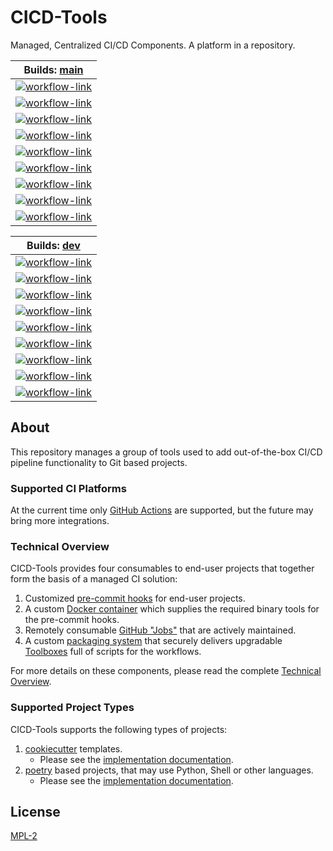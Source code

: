# CICD-Tools

Managed, Centralized CI/CD Components.  A platform in a repository.

| Builds: [main](https://github.com/cicd-tools-org/cicd-tools/tree/main)                                                                                                                                                                                         |
|----------------------------------------------------------------------------------------------------------------------------------------------------------------------------------------------------------------------------------------------------------------|
| [![workflow-link](https://github.com/cicd-tools-org/cicd-tools/actions/workflows/workflow-ansible-role-molecule.yml/badge.svg?branch=main)](https://github.com/cicd-tools-org/cicd-tools/actions/workflows/workflow-ansible-role-molecule.yml)                 |
| [![workflow-link](https://github.com/cicd-tools-org/cicd-tools/actions/workflows/workflow-compose-command.yml/badge.svg?branch=main)](https://github.com/cicd-tools-org/cicd-tools/actions/workflows/workflow-compose-command.yml)                             |
| [![workflow-link](https://github.com/cicd-tools-org/cicd-tools/actions/workflows/workflow-container-gettext-multiarch.yml/badge.svg?branch=main)](https://github.com/cicd-tools-org/cicd-tools/actions/workflows/workflow-container-gettext-multiarch.yml)     |
| [![workflow-link](https://github.com/cicd-tools-org/cicd-tools/actions/workflows/workflow-container-utilities-multiarch.yml/badge.svg?branch=main)](https://github.com/cicd-tools-org/cicd-tools/actions/workflows/workflow-container-utilities-multiarch.yml) |
| [![workflow-link](https://github.com/cicd-tools-org/cicd-tools/actions/workflows/workflow-cookiecutter-template.yml/badge.svg?branch=main)](https://github.com/cicd-tools-org/cicd-tools/actions/workflows/workflow-cookiecutter-template.yml)                 |
| [![workflow-link](https://github.com/cicd-tools-org/cicd-tools/actions/workflows/workflow-mac_maker.yml/badge.svg?branch=main)](https://github.com/cicd-tools-org/cicd-tools/actions/workflows/workflow-mac_maker.yml)                                         |
| [![workflow-link](https://github.com/cicd-tools-org/cicd-tools/actions/workflows/workflow-meta_tests.yml/badge.svg?branch=main)](https://github.com/cicd-tools-org/cicd-tools/actions/workflows/workflow-meta_tests.yml)                                       |
| [![workflow-link](https://github.com/cicd-tools-org/cicd-tools/actions/workflows/workflow-npm-node_application.yml/badge.svg?branch=main)](https://github.com/cicd-tools-org/cicd-tools/actions/workflows/workflow-npm-node_application.yml)                   |
| [![workflow-link](https://github.com/cicd-tools-org/cicd-tools/actions/workflows/workflow-poetry-command.yml/badge.svg?branch=main)](https://github.com/cicd-tools-org/cicd-tools/actions/workflows/workflow-poetry-command.yml)                               |

| Builds: [dev](https://github.com/cicd-tools-org/cicd-tools/tree/dev)                                                                                                                                                                                          |
|---------------------------------------------------------------------------------------------------------------------------------------------------------------------------------------------------------------------------------------------------------------|
| [![workflow-link](https://github.com/cicd-tools-org/cicd-tools/actions/workflows/workflow-ansible-role-molecule.yml/badge.svg?branch=dev)](https://github.com/cicd-tools-org/cicd-tools/actions/workflows/workflow-ansible-role-molecule.yml)                 |
| [![workflow-link](https://github.com/cicd-tools-org/cicd-tools/actions/workflows/workflow-compose-command.yml/badge.svg?branch=dev)](https://github.com/cicd-tools-org/cicd-tools/actions/workflows/workflow-compose-command.yml)                             |
| [![workflow-link](https://github.com/cicd-tools-org/cicd-tools/actions/workflows/workflow-container-gettext-multiarch.yml/badge.svg?branch=dev)](https://github.com/cicd-tools-org/cicd-tools/actions/workflows/workflow-container-gettext-multiarch.yml)     |
| [![workflow-link](https://github.com/cicd-tools-org/cicd-tools/actions/workflows/workflow-container-utilities-multiarch.yml/badge.svg?branch=dev)](https://github.com/cicd-tools-org/cicd-tools/actions/workflows/workflow-container-utilities-multiarch.yml) |
| [![workflow-link](https://github.com/cicd-tools-org/cicd-tools/actions/workflows/workflow-cookiecutter-template.yml/badge.svg?branch=dev)](https://github.com/cicd-tools-org/cicd-tools/actions/workflows/workflow-cookiecutter-template.yml)                 |
| [![workflow-link](https://github.com/cicd-tools-org/cicd-tools/actions/workflows/workflow-mac_maker.yml/badge.svg?branch=dev)](https://github.com/cicd-tools-org/cicd-tools/actions/workflows/workflow-mac_maker.yml)                                         |
| [![workflow-link](https://github.com/cicd-tools-org/cicd-tools/actions/workflows/workflow-meta_tests.yml/badge.svg?branch=dev)](https://github.com/cicd-tools-org/cicd-tools/actions/workflows/workflow-meta_tests.yml)                                       |
| [![workflow-link](https://github.com/cicd-tools-org/cicd-tools/actions/workflows/workflow-npm-node_application.yml/badge.svg?branch=dev)](https://github.com/cicd-tools-org/cicd-tools/actions/workflows/workflow-npm-node_application.yml)                   |
| [![workflow-link](https://github.com/cicd-tools-org/cicd-tools/actions/workflows/workflow-poetry-command.yml/badge.svg?branch=dev)](https://github.com/cicd-tools-org/cicd-tools/actions/workflows/workflow-poetry-command.yml)                               |

## About

This repository manages a group of tools used to add out-of-the-box CI/CD pipeline functionality to Git based projects.

### Supported CI Platforms

At the current time only [GitHub Actions](https://docs.github.com/en/actions) are supported, but the future may bring more integrations.

### Technical Overview

CICD-Tools provides four consumables to end-user projects that together form the basis of a managed CI solution:

1. Customized [pre-commit hooks](https://github.com/cicd-tools-org/pre-commit) for end-user projects.
2. A custom [Docker container](.cicd-tools/containers/utilities/Dockerfile) which supplies the required binary tools for the pre-commit hooks.
3. Remotely consumable [GitHub "Jobs"](.github/workflows) that are actively maintained.
4. A custom [packaging system](https://github.com/cicd-tools-org/manifest/blob/main/manifest.json.asc) that securely delivers upgradable [Toolboxes](cicd-tools/boxes) full of scripts for the workflows.

For more details on these components, please read the complete [Technical Overview](./markdown/OVERVIEW.md).

### Supported Project Types

CICD-Tools supports the following types of projects:

1. [cookiecutter](https://github.com/cookiecutter/cookiecutter) templates.
   - Please see the [implementation documentation](markdown/project_types/COOKIECUTTER.md).
2. [poetry](https://python-poetry.org/) based projects, that may use Python, Shell or other languages.
   - Please see the [implementation documentation](markdown/project_types/POETRY.md).

## License

[MPL-2](LICENSE)
